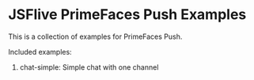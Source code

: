 JSFlive PrimeFaces Push Examples
================================

This is a collection of examples for PrimeFaces Push.

Included examples:

1. chat-simple: Simple chat with one channel